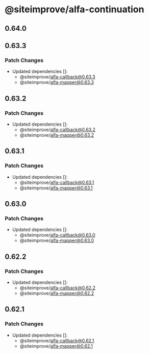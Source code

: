 # @siteimprove/alfa-continuation

## 0.64.0

## 0.63.3

### Patch Changes

- Updated dependencies []:
  - @siteimprove/alfa-callback@0.63.3
  - @siteimprove/alfa-mapper@0.63.3

## 0.63.2

### Patch Changes

- Updated dependencies []:
  - @siteimprove/alfa-callback@0.63.2
  - @siteimprove/alfa-mapper@0.63.2

## 0.63.1

### Patch Changes

- Updated dependencies []:
  - @siteimprove/alfa-callback@0.63.1
  - @siteimprove/alfa-mapper@0.63.1

## 0.63.0

### Patch Changes

- Updated dependencies []:
  - @siteimprove/alfa-callback@0.63.0
  - @siteimprove/alfa-mapper@0.63.0

## 0.62.2

### Patch Changes

- Updated dependencies []:
  - @siteimprove/alfa-callback@0.62.2
  - @siteimprove/alfa-mapper@0.62.2

## 0.62.1

### Patch Changes

- Updated dependencies []:
  - @siteimprove/alfa-callback@0.62.1
  - @siteimprove/alfa-mapper@0.62.1
